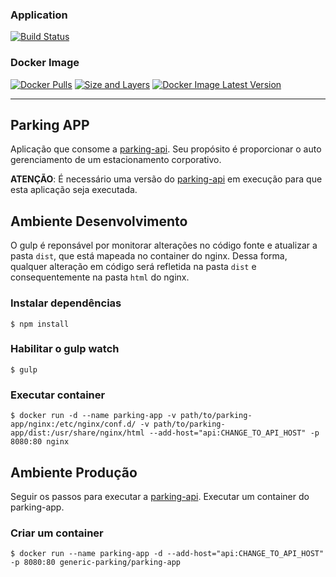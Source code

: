 ### Application
[![Build Status](https://travis-ci.org/generic-parking/parking-app.svg?branch=master)](https://travis-ci.org/generic-parking/parking-app)
### Docker Image 
[![Docker Pulls](https://img.shields.io/docker/pulls/genericparking/parking-app.svg?maxAge=2592000)](https://hub.docker.com/r/genericparking/parking-app/)
[![Size and Layers](https://images.microbadger.com/badges/image/genericparking/parking-app.svg)](https://microbadger.com/images/genericparking/parking-app)
[![Docker Image Latest Version](https://images.microbadger.com/badges/version/genericparking/parking-app.svg)](http://microbadger.com/images/genericparking/parking-app)

---

## Parking APP 

Aplicação que consome a [parking-api](https://github.com/generic-parking/parking-api).
Seu propósito é proporcionar o auto gerenciamento de um estacionamento corporativo.

**ATENÇÃO**: É necessário uma versão do [parking-api](https://github.com/generic-parking/parking-api) em execução para que esta aplicação seja executada.

## Ambiente Desenvolvimento
O gulp é reponsável por monitorar alterações no código fonte e atualizar a pasta `dist`, que está mapeada no container do nginx. Dessa forma, qualquer alteração em código será refletida na pasta `dist` e consequentemente na pasta `html` do nginx.
### Instalar dependências
    $ npm install
### Habilitar o gulp watch
    $ gulp
### Executar container 
    $ docker run -d --name parking-app -v path/to/parking-app/nginx:/etc/nginx/conf.d/ -v path/to/parking-app/dist:/usr/share/nginx/html --add-host="api:CHANGE_TO_API_HOST" -p 8080:80 nginx

## Ambiente Produção
Seguir os passos para executar a [parking-api](https://github.com/generic-parking/parking-api).
Executar um container do parking-app.

### Criar um container
    $ docker run --name parking-app -d --add-host="api:CHANGE_TO_API_HOST" -p 8080:80 generic-parking/parking-app

